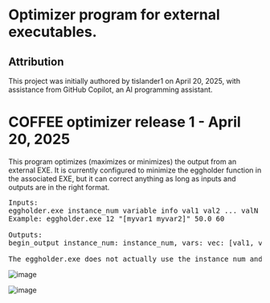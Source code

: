 # Optimizer program for external executables.

## Attribution
This project was initially authored by tislander1 on April 20, 2025, with assistance from GitHub Copilot, an AI programming assistant.

# COFFEE optimizer release 1 - April 20, 2025
This program optimizes (maximizes or minimizes) the output from an external EXE. It is currently configured to minimize the eggholder function in the associated EXE, but it can correct anything as long as inputs and outputs are in the right format.

<pre>
Inputs:
eggholder.exe instance_num variable info val1 val2 ... valN
Example: eggholder.exe 12 "[myvar1 myvar2]" 50.0 60

Outputs:
begin_output instance_num: instance_num, vars: vec: [val1, val2, ... valN], ans: end_output

The eggholder.exe does not actually use the instance_num and val1, val2 ..., so they can be anything. These are for future use with more complex executables.
</pre>


![image](https://github.com/user-attachments/assets/5f878f61-9108-4807-9282-614cc45badb0)

![image](https://github.com/user-attachments/assets/7a2ca5f6-b8e6-4c06-9491-af5929517b83)
